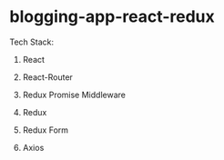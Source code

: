 # blogging-app-react-redux

Tech Stack:

1. React

2. React-Router

3. Redux Promise Middleware

4. Redux

5. Redux Form

6. Axios

